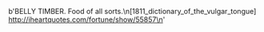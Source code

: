 b'BELLY TIMBER. Food of all sorts.\n[1811_dictionary_of_the_vulgar_tongue] http://iheartquotes.com/fortune/show/55857\n'